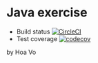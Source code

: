 # Java exercise

- Build status [![CircleCI](https://circleci.com/gh/voquanghoa/InternJavaTemplate.svg?style=svg)](https://circleci.com/gh/voquanghoa/InternJavaTemplate)
- Test coverage [![codecov](https://codecov.io/gh/voquanghoa/InternJavaTemplate/branch/master/graph/badge.svg)](https://codecov.io/gh/voquanghoa/InternJavaTemplate)


by Hoa Vo